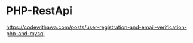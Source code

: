 # PHP-RestApi

https://codewithawa.com/posts/user-registration-and-email-verification-php-and-mysql
